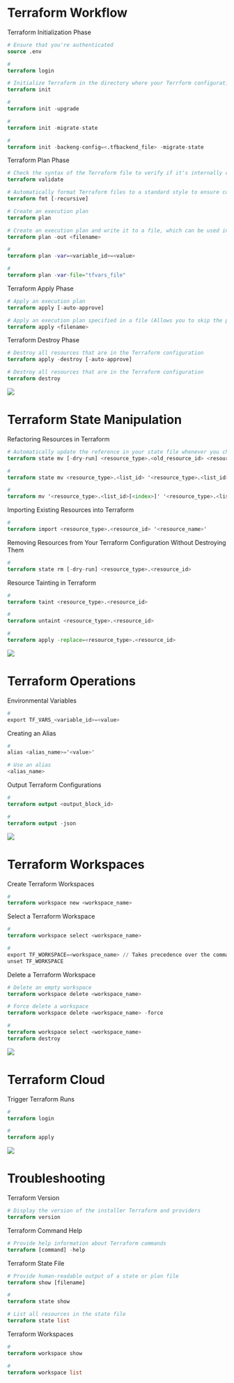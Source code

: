 # Terraform Workflow

Terraform Initialization Phase
```Terraform
# Ensure that you're authenticated
source .env

#
terraform login

# Initialize Terraform in the directory where your Terrform configuration file is
terraform init

#
terraform init -upgrade

# 
terraform init -migrate-state

#
terraform init -backeng-config=<.tfbackend_file> -migrate-state
```

Terraform Plan Phase
```Terraform
# Check the syntax of the Terraform file to verify if it's internally consistent and doesn't contain invalid values
terraform validate

# Automatically format Terraform files to a standard style to ensure consistency and readability
terraform fmt [-recursive]

# Create an execution plan
terraform plan

# Create an execution plan and write it to a file, which can be used in the apply stage
terraform plan -out <filename>

#
terraform plan -var=<variable_id>=<value>

#
terraform plan -var-file="tfvars_file"
```

Terraform Apply Phase
```Terraform
# Apply an execution plan
terraform apply [-auto-approve]

# Apply an execution plan specified in a file (Allows you to skip the plan phase)
terraform apply <filename>
```

Terraform Destroy Phase
```Terraform
# Destroy all resources that are in the Terraform configuration
terraform apply -destroy [-auto-approve]

# Destroy all resources that are in the Terraform configuration
terraform destroy
```

![](https://github.com/JonmarCorpuz/SecondBrain/blob/main/Assets/Whitespace.png)

# Terraform State Manipulation

Refactoring Resources in Terraform
```Terraform
# Automatically update the reference in your state file whenever you change a resource ID
terraform state mv [-dry-run] <resource_type>.<old_resource_id> <resource_type>.<new_resource_id>

#
terraform state mv <resource_type>.<list_id> '<resource_type>.<list_id>[<index>]'

#
terraform mv '<resource_type>.<list_id>[<index>]' '<resource_type>.<list_id>["<new_resource_id>"]'
```

Importing Existing Resources into Terraform
```Terraform
#
terraform import <resource_type>.<resource_id> '<resource_name>'
```

Removing Resources from Your Terraform Configuration Without Destroying Them
```Terraform
#
terraform state rm [-dry-run] <resource_type>.<resource_id>
```

Resource Tainting in Terraform
```Terraform
#
terraform taint <resource_type>.<resource_id>

#
terraform untaint <resource_type>.<resource_id>

#
terraform apply -replace=<resource_type>.<resource_id>
```

![](https://github.com/JonmarCorpuz/SecondBrain/blob/main/Assets/Whitespace.png)

# Terraform Operations

Environmental Variables
```Terraform
#
export TF_VARS_<variable_id>=<value>
```

Creating an Alias
```Terraform
#
alias <alias_name>='<value>'

# Use an alias
<alias_name>
```

Output Terraform Configurations
```Terraform
#
terraform output <output_block_id>

#
terraform output -json
```

![](https://github.com/JonmarCorpuz/SecondBrain/blob/main/Assets/Whitespace.png)

# Terraform Workspaces

Create Terraform Workspaces
```Terraform
#
terraform workspace new <workspace_name>
```

Select a Terraform Workspace
```Terraform
#
terraform workspace select <workspace_name>

# 
export TF_WORKSPACE=<workspace_name> // Takes precedence over the command above
unset TF_WORKSPACE
```

Delete a Terraform Workspace
```Terraform
# Delete an empty workspace
terraform workspace delete <workspace_name>

# Force delete a workspace
terraform workspace delete <workspace_name> -force

#
terraform workspace select <workspace_name>
terraform destroy
```

![](https://github.com/JonmarCorpuz/SecondBrain/blob/main/Assets/Whitespace.png)

# Terraform Cloud

Trigger Terraform Runs 
```Terraform
#
terraform login

#
terraform apply
```

![](https://github.com/JonmarCorpuz/SecondBrain/blob/main/Assets/Whitespace.png)


# Troubleshooting

Terraform Version
```Terraform
# Display the version of the installer Terraform and providers
terraform version
```

Terraform Command Help
```Terraform
# Provide help information about Terraform commands
terraform [command] -help
```

Terraform State File
```Terraform
# Provide human-readable output of a state or plan file
terraform show [filename]

#
terraform state show

# List all resources in the state file
terraform state list
```

Terraform Workspaces
```Terraform
#
terraform workspace show

#
terraform workspace list
```

